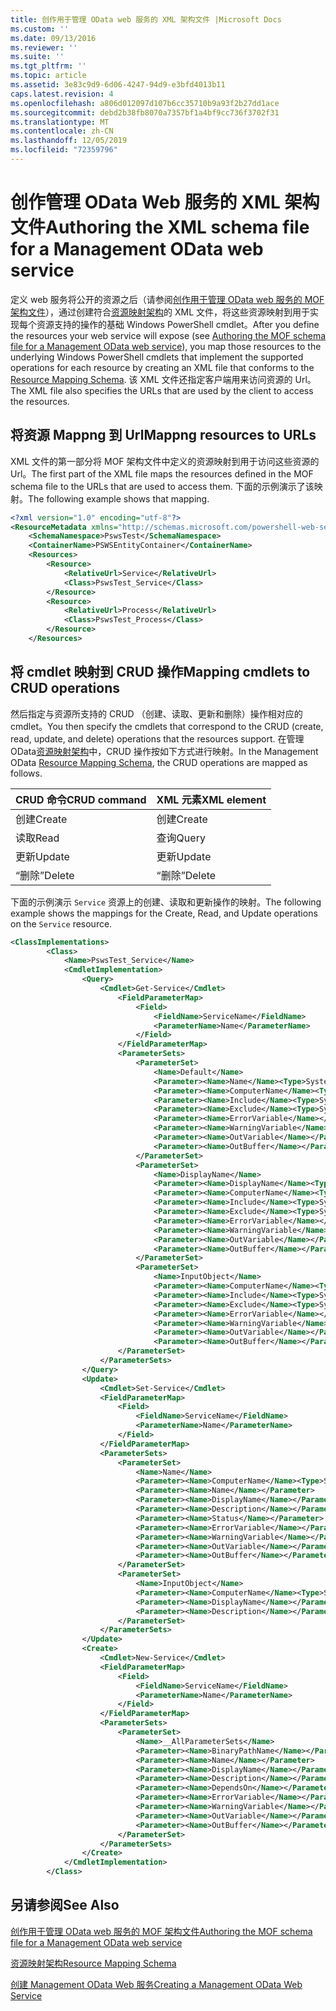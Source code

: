 ```yaml
---
title: 创作用于管理 OData web 服务的 XML 架构文件 |Microsoft Docs
ms.custom: ''
ms.date: 09/13/2016
ms.reviewer: ''
ms.suite: ''
ms.tgt_pltfrm: ''
ms.topic: article
ms.assetid: 3e83c9d9-6d06-4247-94d9-e3bfd4013b11
caps.latest.revision: 4
ms.openlocfilehash: a806d012097d107b6cc35710b9a93f2b27dd1ace
ms.sourcegitcommit: debd2b38fb8070a7357bf1a4bf9cc736f3702f31
ms.translationtype: MT
ms.contentlocale: zh-CN
ms.lasthandoff: 12/05/2019
ms.locfileid: "72359796"
---
```

# <a name="authoring-the-xml-schema-file-for-a-management-odata-web-service"></a><span data-ttu-id="6269f-102">创作管理 OData Web 服务的 XML 架构文件</span><span class="sxs-lookup"><span data-stu-id="6269f-102">Authoring the XML schema file for a Management OData web service</span></span>

<span data-ttu-id="6269f-103">定义 web 服务将公开的资源之后（请参阅[创作用于管理 OData web 服务的 MOF 架构文件](./authoring-the-mof-schema-file-for-a-management-odata-web-service.md)），通过创建符合[资源映射架构](./resource-mapping-schema.md)的 XML 文件，将这些资源映射到用于实现每个资源支持的操作的基础 Windows PowerShell cmdlet。</span><span class="sxs-lookup"><span data-stu-id="6269f-103">After you define the resources your web service will expose (see [Authoring the MOF schema file for a Management OData web service](./authoring-the-mof-schema-file-for-a-management-odata-web-service.md)), you map those resources to the underlying Windows PowerShell cmdlets that implement the supported operations for each resource by creating an XML file that conforms to the [Resource Mapping Schema](./resource-mapping-schema.md).</span></span> <span data-ttu-id="6269f-104">该 XML 文件还指定客户端用来访问资源的 Url。</span><span class="sxs-lookup"><span data-stu-id="6269f-104">The XML file also specifies the URLs that are used by the client to access the resources.</span></span>

## <a name="mappng-resources-to-urls"></a><span data-ttu-id="6269f-105">将资源 Mappng 到 Url</span><span class="sxs-lookup"><span data-stu-id="6269f-105">Mappng resources to URLs</span></span>

<span data-ttu-id="6269f-106">XML 文件的第一部分将 MOF 架构文件中定义的资源映射到用于访问这些资源的 Url。</span><span class="sxs-lookup"><span data-stu-id="6269f-106">The first part of the XML file maps the resources defined in the MOF schema file to the URLs that are used to access them.</span></span> <span data-ttu-id="6269f-107">下面的示例演示了该映射。</span><span class="sxs-lookup"><span data-stu-id="6269f-107">The following example shows that mapping.</span></span>

```xml
<?xml version="1.0" encoding="utf-8"?>
<ResourceMetadata xmlns="http://schemas.microsoft.com/powershell-web-services/2010/09">
    <SchemaNamespace>PswsTest</SchemaNamespace>
    <ContainerName>PSWSEntityContainer</ContainerName>
    <Resources>
        <Resource>
            <RelativeUrl>Service</RelativeUrl>
            <Class>PswsTest_Service</Class>
        </Resource>
        <Resource>
            <RelativeUrl>Process</RelativeUrl>
            <Class>PswsTest_Process</Class>
        </Resource>
    </Resources>
```

## <a name="mapping-cmdlets-to-crud-operations"></a><span data-ttu-id="6269f-108">将 cmdlet 映射到 CRUD 操作</span><span class="sxs-lookup"><span data-stu-id="6269f-108">Mapping cmdlets to CRUD operations</span></span>

<span data-ttu-id="6269f-109">然后指定与资源所支持的 CRUD （创建、读取、更新和删除）操作相对应的 cmdlet。</span><span class="sxs-lookup"><span data-stu-id="6269f-109">You then specify the cmdlets that correspond to the CRUD (create, read, update, and delete) operations that the resources support.</span></span> <span data-ttu-id="6269f-110">在管理 OData[资源映射架构](./resource-mapping-schema.md)中，CRUD 操作按如下方式进行映射。</span><span class="sxs-lookup"><span data-stu-id="6269f-110">In the Management OData [Resource Mapping Schema](./resource-mapping-schema.md), the CRUD operations are mapped as follows.</span></span>

|<span data-ttu-id="6269f-111">CRUD 命令</span><span class="sxs-lookup"><span data-stu-id="6269f-111">CRUD command</span></span>|<span data-ttu-id="6269f-112">XML 元素</span><span class="sxs-lookup"><span data-stu-id="6269f-112">XML element</span></span>|
|------------------|-----------------|
|<span data-ttu-id="6269f-113">创建</span><span class="sxs-lookup"><span data-stu-id="6269f-113">Create</span></span>|<span data-ttu-id="6269f-114">创建</span><span class="sxs-lookup"><span data-stu-id="6269f-114">Create</span></span>|
|<span data-ttu-id="6269f-115">读取</span><span class="sxs-lookup"><span data-stu-id="6269f-115">Read</span></span>|<span data-ttu-id="6269f-116">查询</span><span class="sxs-lookup"><span data-stu-id="6269f-116">Query</span></span>|
|<span data-ttu-id="6269f-117">更新</span><span class="sxs-lookup"><span data-stu-id="6269f-117">Update</span></span>|<span data-ttu-id="6269f-118">更新</span><span class="sxs-lookup"><span data-stu-id="6269f-118">Update</span></span>|
|<span data-ttu-id="6269f-119">“删除”</span><span class="sxs-lookup"><span data-stu-id="6269f-119">Delete</span></span>|<span data-ttu-id="6269f-120">“删除”</span><span class="sxs-lookup"><span data-stu-id="6269f-120">Delete</span></span>|

<span data-ttu-id="6269f-121">下面的示例演示 `Service` 资源上的创建、读取和更新操作的映射。</span><span class="sxs-lookup"><span data-stu-id="6269f-121">The following example shows the mappings for the Create, Read, and Update operations on the `Service` resource.</span></span>

```xml
<ClassImplementations>
        <Class>
            <Name>PswsTest_Service</Name>
            <CmdletImplementation>
                <Query>
                    <Cmdlet>Get-Service</Cmdlet>
                        <FieldParameterMap>
                            <Field>
                                <FieldName>ServiceName</FieldName>
                                <ParameterName>Name</ParameterName>
                            </Field>
                        </FieldParameterMap>
                        <ParameterSets>
                            <ParameterSet>
                                <Name>Default</Name>
                                <Parameter><Name>Name</Name><Type>System.String[]</Type></Parameter>
                                <Parameter><Name>ComputerName</Name><Type>System.String[]</Type></Parameter>
                                <Parameter><Name>Include</Name><Type>System.String[]</Type></Parameter>
                                <Parameter><Name>Exclude</Name><Type>System.String[]</Type></Parameter>
                                <Parameter><Name>ErrorVariable</Name></Parameter>
                                <Parameter><Name>WarningVariable</Name></Parameter>
                                <Parameter><Name>OutVariable</Name></Parameter>
                                <Parameter><Name>OutBuffer</Name></Parameter>
                            </ParameterSet>
                            <ParameterSet>
                                <Name>DisplayName</Name>
                                <Parameter><Name>DisplayName</Name><Type>System.String[]</Type></Parameter>
                                <Parameter><Name>ComputerName</Name><Type>System.String[]</Type></Parameter>
                                <Parameter><Name>Include</Name><Type>System.String[]</Type></Parameter>
                                <Parameter><Name>Exclude</Name><Type>System.String[]</Type></Parameter>
                                <Parameter><Name>ErrorVariable</Name></Parameter>
                                <Parameter><Name>WarningVariable</Name></Parameter>
                                <Parameter><Name>OutVariable</Name></Parameter>
                                <Parameter><Name>OutBuffer</Name></Parameter>
                            </ParameterSet>
                            <ParameterSet>
                                <Name>InputObject</Name>
                                <Parameter><Name>ComputerName</Name><Type>System.String[]</Type></Parameter>
                                <Parameter><Name>Include</Name><Type>System.String[]</Type></Parameter>
                                <Parameter><Name>Exclude</Name><Type>System.String[]</Type></Parameter>
                                <Parameter><Name>ErrorVariable</Name></Parameter>
                                <Parameter><Name>WarningVariable</Name></Parameter>
                                <Parameter><Name>OutVariable</Name></Parameter>
                                <Parameter><Name>OutBuffer</Name></Parameter>
                        </ParameterSet>
                    </ParameterSets>
                </Query>
                <Update>
                    <Cmdlet>Set-Service</Cmdlet>
                    <FieldParameterMap>
                        <Field>
                            <FieldName>ServiceName</FieldName>
                            <ParameterName>Name</ParameterName>
                        </Field>
                    </FieldParameterMap>
                    <ParameterSets>
                        <ParameterSet>
                            <Name>Name</Name>
                            <Parameter><Name>ComputerName</Name><Type>System.String[]</Type></Parameter>
                            <Parameter><Name>Name</Name></Parameter>
                            <Parameter><Name>DisplayName</Name></Parameter>
                            <Parameter><Name>Description</Name></Parameter>
                            <Parameter><Name>Status</Name></Parameter>
                            <Parameter><Name>ErrorVariable</Name></Parameter>
                            <Parameter><Name>WarningVariable</Name></Parameter>
                            <Parameter><Name>OutVariable</Name></Parameter>
                            <Parameter><Name>OutBuffer</Name></Parameter>
                        </ParameterSet>
                        <ParameterSet>
                            <Name>InputObject</Name>
                            <Parameter><Name>ComputerName</Name><Type>System.String[]</Type></Parameter>
                            <Parameter><Name>DisplayName</Name></Parameter>
                            <Parameter><Name>Description</Name></Parameter>
                        </ParameterSet>
                    </ParameterSets>
                </Update>
                <Create>
                    <Cmdlet>New-Service</Cmdlet>
                    <FieldParameterMap>
                        <Field>
                            <FieldName>ServiceName</FieldName>
                            <ParameterName>Name</ParameterName>
                        </Field>
                    </FieldParameterMap>
                    <ParameterSets>
                        <ParameterSet>
                            <Name>__AllParameterSets</Name>
                            <Parameter><Name>BinaryPathName</Name></Parameter>
                            <Parameter><Name>Name</Name></Parameter>
                            <Parameter><Name>DisplayName</Name></Parameter>
                            <Parameter><Name>Description</Name></Parameter>
                            <Parameter><Name>DependsOn</Name></Parameter>
                            <Parameter><Name>ErrorVariable</Name></Parameter>
                            <Parameter><Name>WarningVariable</Name></Parameter>
                            <Parameter><Name>OutVariable</Name></Parameter>
                            <Parameter><Name>OutBuffer</Name></Parameter>
                        </ParameterSet>
                    </ParameterSets>
                </Create>
            </CmdletImplementation>
        </Class>
```

## <a name="see-also"></a><span data-ttu-id="6269f-122">另请参阅</span><span class="sxs-lookup"><span data-stu-id="6269f-122">See Also</span></span>

[<span data-ttu-id="6269f-123">创作用于管理 OData web 服务的 MOF 架构文件</span><span class="sxs-lookup"><span data-stu-id="6269f-123">Authoring the MOF schema file for a Management OData web service</span></span>](./authoring-the-mof-schema-file-for-a-management-odata-web-service.md)

[<span data-ttu-id="6269f-124">资源映射架构</span><span class="sxs-lookup"><span data-stu-id="6269f-124">Resource Mapping Schema</span></span>](./resource-mapping-schema.md)

[<span data-ttu-id="6269f-125">创建 Management OData Web 服务</span><span class="sxs-lookup"><span data-stu-id="6269f-125">Creating a Management OData Web Service</span></span>](./creating-a-management-odata-web-service.md)